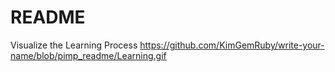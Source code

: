 # README

Visualize the Learning Process
https://github.com/KimGemRuby/write-your-name/blob/pimp_readme/Learning.gif
